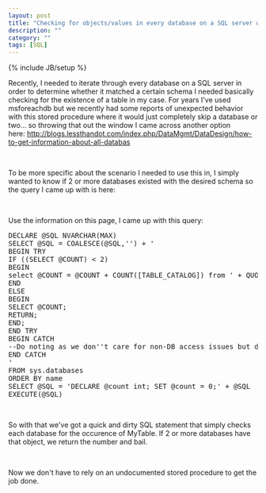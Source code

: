 ```yaml
---
layout: post
title: "Checking for objects/values in every database on a SQL server without msforeachdb"
description: ""
category: ""
tags: [SQL]
---
```

{% include JB/setup %}

Recently, I needed to iterate through every database on a SQL server in order to determine whether it matched a certain schema I needed basically checking for the existence of a table in my case. For years I've used msforeachdb but we recently had some reports of unexpected behavior with this stored procedure where it would just completely skip a database or two... so throwing that out the window I came across another option here: <a href="http://blogs.lessthandot.com/index.php/DataMgmt/DataDesign/how-to-get-information-about-all-databas">http://blogs.lessthandot.com/index.php/DataMgmt/DataDesign/how-to-get-information-about-all-databas</a>

&nbsp;

To be more specific about the scenario I needed to use this in, I simply wanted to know if 2 or more databases existed with the desired schema so the query I came up with is here:

&nbsp;

Use the information on this page, I came up with this query:
<pre lang="sql">DECLARE @SQL NVARCHAR(MAX)
SELECT @SQL = COALESCE(@SQL,'') + '
BEGIN TRY
IF ((SELECT @COUNT) &lt; 2)
BEGIN
select @COUNT = @COUNT + COUNT([TABLE_CATALOG]) from ' + QUOTENAME(name) + '.INFORMATION_SCHEMA.Tables WHERE [TABLE_NAME] = ''MyTable'' AND [TABLE_TYPE] = ''BASE TABLE'';
END
ELSE
BEGIN
SELECT @COUNT;
RETURN;
END;
END TRY
BEGIN CATCH
--Do noting as we don''t care for non-DB access issues but don''t want to quit
END CATCH
'
FROM sys.databases
ORDER BY name
SELECT @SQL = 'DECLARE @count int; SET @count = 0;' + @SQL
EXECUTE(@SQL)</pre>
&nbsp;

So with that we've got a quick and dirty SQL statement that simply checks each database for the occurence of MyTable. If 2 or more databases have that object, we return the number and bail.

&nbsp;

Now we don't have to rely on an undocumented stored procedure to get the job done.